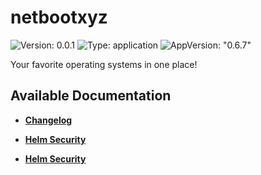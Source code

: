 # netbootxyz

![Version: 0.0.1](https://img.shields.io/badge/Version-0.0.1-informational?style=flat-square) ![Type: application](https://img.shields.io/badge/Type-application-informational?style=flat-square) ![AppVersion: "0.6.7"](https://img.shields.io/badge/AppVersion-"0.6.7"-informational?style=flat-square)

Your favorite operating systems in one place!

## Available Documentation

- [**Changelog**](CHANGELOG)

- [**Helm Security**](container-security)

- [**Helm Security**](helm-security)

